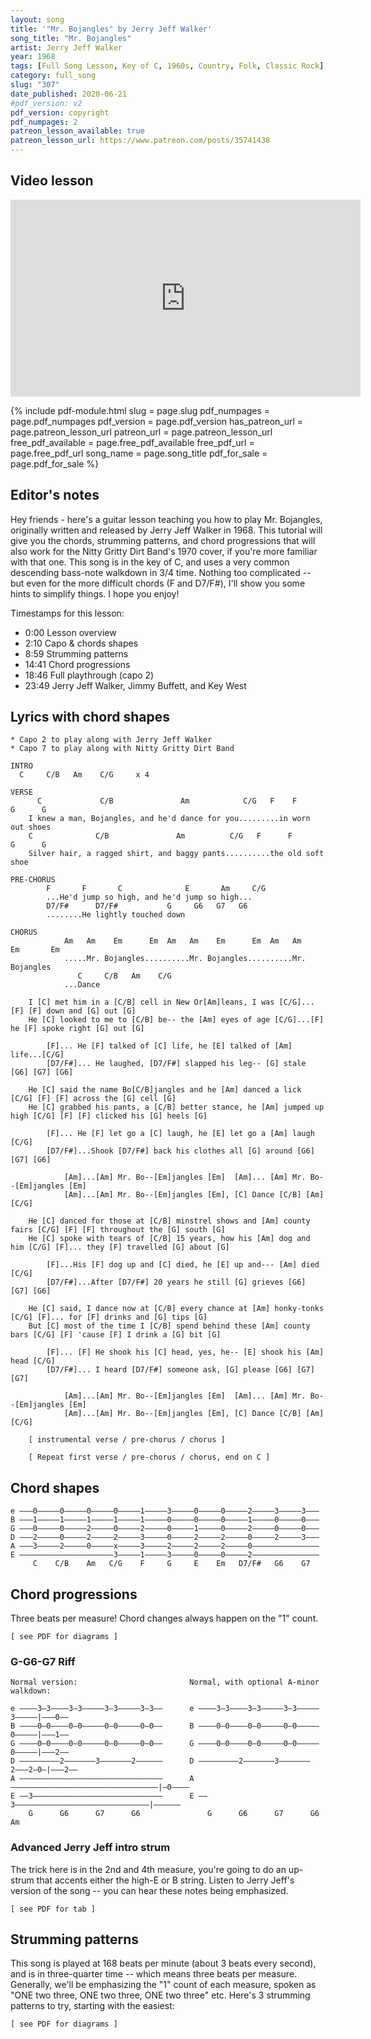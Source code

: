 ```yaml
---
layout: song
title: '"Mr. Bojangles" by Jerry Jeff Walker'
song_title: "Mr. Bojangles"
artist: Jerry Jeff Walker
year: 1968
tags: [Full Song Lesson, Key of C, 1960s, Country, Folk, Classic Rock]
category: full_song
slug: "307"
date_published: 2020-06-21
#pdf_version: v2
pdf_version: copyright
pdf_numpages: 2
patreon_lesson_available: true
patreon_lesson_url: https://www.patreon.com/posts/35741438
---
```




## Video lesson

<!-- Coming soon... -->

<iframe width="560" height="315" src="https://www.youtube.com/embed/U9_R2HH7XyQ" frameborder="0" allow="accelerometer; autoplay; encrypted-media; gyroscope; picture-in-picture" allowfullscreen></iframe>

{% include pdf-module.html slug = page.slug pdf_numpages = page.pdf_numpages pdf_version = page.pdf_version has_patreon_url = page.patreon_lesson_url patreon_url = page.patreon_lesson_url free_pdf_available = page.free_pdf_available free_pdf_url = page.free_pdf_url song_name = page.song_title pdf_for_sale = page.pdf_for_sale %}

## Editor's notes

Hey friends - here's a guitar lesson teaching you how to play Mr. Bojangles, originally written and released by Jerry Jeff Walker in 1968. This tutorial will give you the chords, strumming patterns, and chord progressions that will also work for the Nitty Gritty Dirt Band's 1970 cover, if you're more familiar with that one. This song is in the key of C, and uses a very common descending bass-note walkdown in 3/4 time. Nothing too complicated -- but even for the more difficult chords (F and D7/F#), I'll show you some hints to simplify things. I hope you enjoy!

Timestamps for this lesson:

- 0:00 Lesson overview
- 2:10 Capo & chords shapes
- 8:59 Strumming patterns
- 14:41 Chord progressions
- 18:46 Full playthrough (capo 2)
- 23:49 Jerry Jeff Walker, Jimmy Buffett, and Key West

## Lyrics with chord shapes

    * Capo 2 to play along with Jerry Jeff Walker
    * Capo 7 to play along with Nitty Gritty Dirt Band

    INTRO
      C     C/B   Am    C/G     x 4

    VERSE
          C             C/B               Am            C/G   F    F        G      G
        I knew a man, Bojangles, and he'd dance for you.........in worn out shoes
        C              C/B               Am          C/G   F      F        G      G
        Silver hair, a ragged shirt, and baggy pants..........the old soft shoe

    PRE-CHORUS
            F       F       C              E       Am     C/G
            ...He'd jump so high, and he'd jump so high...
            D7/F#      D7/F#           G     G6   G7   G6
            ........He lightly touched down

    CHORUS
                Am   Am    Em      Em  Am   Am    Em      Em  Am   Am    Em       Em
                .....Mr. Bojangles..........Mr. Bojangles..........Mr. Bojangles
                   C     C/B   Am    C/G
                ...Dance

        I [C] met him in a [C/B] cell in New Or[Am]leans, I was [C/G]...[F] [F] down and [G] out [G]
        He [C] looked to me to [C/B] be-- the [Am] eyes of age [C/G]...[F] he [F] spoke right [G] out [G]

            [F]... He [F] talked of [C] life, he [E] talked of [Am] life...[C/G]
            [D7/F#]... He laughed, [D7/F#] slapped his leg-- [G] stale [G6] [G7] [G6]

        He [C] said the name Bo[C/B]jangles and he [Am] danced a lick [C/G] [F] [F] across the [G] cell [G]
        He [C] grabbed his pants, a [C/B] better stance, he [Am] jumped up high [C/G] [F] [F] clicked his [G] heels [G]

            [F]... He [F] let go a [C] laugh, he [E] let go a [Am] laugh [C/G]
            [D7/F#]...Shook [D7/F#] back his clothes all [G] around [G6] [G7] [G6]

                [Am]...[Am] Mr. Bo--[Em]jangles [Em]  [Am]... [Am] Mr. Bo--[Em]jangles [Em]
                [Am]...[Am] Mr. Bo--[Em]jangles [Em], [C] Dance [C/B] [Am] [C/G]

        He [C] danced for those at [C/B] minstrel shows and [Am] county fairs [C/G] [F] [F] throughout the [G] south [G]
        He [C] spoke with tears of [C/B] 15 years, how his [Am] dog and him [C/G] [F]... they [F] travelled [G] about [G]

            [F]...His [F] dog up and [C] died, he [E] up and--- [Am] died [C/G]
            [D7/F#]...After [D7/F#] 20 years he still [G] grieves [G6] [G7] [G6]

        He [C] said, I dance now at [C/B] every chance at [Am] honky-tonks [C/G] [F]... for [F] drinks and [G] tips [G]
        But [C] most of the time I [C/B] spend behind these [Am] county bars [C/G] [F] 'cause [F] I drink a [G] bit [G]

            [F]... [F] He shook his [C] head, yes, he-- [E] shook his [Am] head [C/G]
            [D7/F#]... I heard [D7/F#] someone ask, [G] please [G6] [G7] [G7]

                [Am]...[Am] Mr. Bo--[Em]jangles [Em]  [Am]... [Am] Mr. Bo--[Em]jangles [Em]
                [Am]...[Am] Mr. Bo--[Em]jangles [Em], [C] Dance [C/B] [Am] [C/G]

        [ instrumental verse / pre-chorus / chorus ]

        [ Repeat first verse / pre-chorus / chorus, end on C ]

## Chord shapes

    e –––0–––––0–––––0–––––0–––––1–––––3–––––0–––––0–––––2–––––3–––––3–––
    B –––1–––––1–––––1–––––1–––––1–––––0–––––0–––––0–––––1–––––0–––––0–––
    G –––0–––––0–––––2–––––0–––––2–––––0–––––1–––––0–––––2–––––0–––––0–––
    D –––2–––––0–––––2–––––2–––––3–––––0–––––2–––––2–––––0–––––2–––––3–––
    A –––3–––––2–––––0–––––x–––––3–––––2–––––2–––––2–––––0–––––––––––––––
    E –––––––––––––––––––––3–––––1–––––3–––––0–––––0–––––2–––––––––––––––
         C    C/B    Am   C/G    F     G     E    Em   D7/F#   G6    G7

## Chord progressions

Three beats per measure! Chord changes always happen on the "1" count.

    [ see PDF for diagrams ]

### G-G6-G7 Riff

    Normal version:                         Normal, with optional A-minor walkdown:

    e ––––3–3––––3–3–––––3–3–––––3–3––      e ––––3–3––––3–3–––––3–3–––––3–––––|–––0––
    B ––––0–0––––0–0–––––0–0–––––0–0––      B ––––0–0––––0–0–––––0–0–––––0–––––|–––1––
    G ––––0–0––––0–0–––––0–0–––––0–0––      G ––––0–0––––0–0–––––0–0–––––0–––––|–––2––
    D –––––––––2–––––––3–––––––2––––––      D –––––––––2–––––––3–––––––2–––2–0–|–––2––
    A ––––––––––––––––––––––––––––––––      A –––––––––––––––––––––––––––––––––|–0––––
    E ––3–––––––––––––––––––––––––––––      E ––3––––––––––––––––––––––––––––––|––––––
        G      G6      G7      G6               G      G6      G7      G6        Am

### Advanced Jerry Jeff intro strum

The trick here is in the 2nd and 4th measure, you're going to do an up-strum that accents either the high-E or B string. Listen to Jerry Jeff's version of the song -- you can hear these notes being emphasized.

    [ see PDF for tab ]

## Strumming patterns

This song is played at 168 beats per minute (about 3 beats every second), and is in three-quarter time -- which means three beats per measure. Generally, we'll be emphasizing the "1" count of each measure, spoken as "ONE two three, ONE two three, ONE two three" etc. Here's 3 strumming patterns to try, starting with the easiest:

    [ see PDF for diagrams ]
